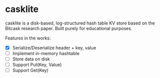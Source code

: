 # casklite

casklite is a disk-based, log-structured hash table KV store based on the Bitcask research paper.
Built purely for educational purposes.

Features in the works:
- [x] Serialize/Deserialize header + key, value
- [ ] Implement in-memory hashtable
- [ ] Store data on disk
- [ ] Support Put(Key, Value)
- [ ] Support Get(Key)